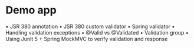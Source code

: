 # Demo app
• JSR 380 annotation
• JSR 380 custom validator
• Spring validator
• Handling validation exceptions
• @Valid vs @Validated
• Validation group
• Using Junit 5 + Spring MockMVC
to verify validation and response
